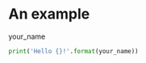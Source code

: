 # An example

<section-live>

<variable-string>your_name</variable-string>

```python
print('Hello {}!'.format(your_name))
```

</section-live>
